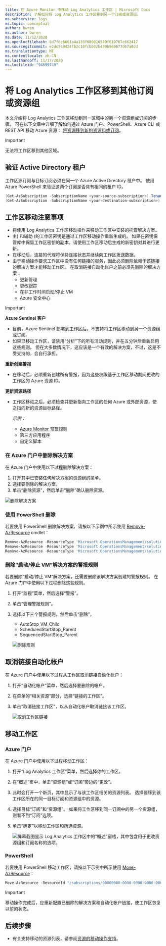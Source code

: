 ```yaml
---
title: 在 Azure Monitor 中移动 Log Analytics 工作区 | Microsoft Docs
description: 了解如何将 Log Analytics 工作区移到另一个订阅或资源组。
ms.subservice: logs
ms.topic: conceptual
author: bwren
ms.author: bwren
ms.date: 11/12/2020
ms.openlocfilehash: 8d7fde6661a4a133f689016559f010767c662417
ms.sourcegitcommit: e2dc549424fb2c10fcbb92b499b960677d67a8dd
ms.translationtype: MT
ms.contentlocale: zh-CN
ms.lasthandoff: 11/17/2020
ms.locfileid: "94699740"
---
```

# <a name="move-a-log-analytics-workspace-to-different-subscription-or-resource-group"></a>将 Log Analytics 工作区移到其他订阅或资源组

本文介绍将 Log Analytics 工作区移动到同一区域中的另一个资源组或订阅的步骤。 可在以下文章中详细了解如何通过 Azure 门户、PowerShell、Azure CLI 或 REST API 移动 Azure 资源： [将资源移到新的资源组或订阅](../../azure-resource-manager/management/move-resource-group-and-subscription.md)。 

> [!IMPORTANT]
> 无法将工作区移到其他区域。

## <a name="verify-active-directory-tenant"></a>验证 Active Directory 租户
工作区源订阅与目标订阅必须在同一个 Azure Active Directory 租户中。 使用 Azure PowerShell 来验证这两个订阅是否具有相同的租户 ID。

``` PowerShell
(Get-AzSubscription -SubscriptionName <your-source-subscription>).TenantId
(Get-AzSubscription -SubscriptionName <your-destination-subscription>).TenantId
```

## <a name="workspace-move-considerations"></a>工作区移动注意事项
- 将使用 Log Analytics 工作区移动操作来移动工作区中安装的托管解决方案。 
- 主) 和辅助 (的工作区密钥是通过工作区移动操作重新生成的。 如果在密钥保管库中保留工作区密钥的副本，请使用工作区移动后生成的新密钥对其进行更新。 
- 在移动后，连接的代理将保持连接状态并继续向工作区发送数据。 
- 由于移动操作要求工作区中没有任何链接的服务，因此必须删除依赖于该链接的解决方案才能移动工作区。 在取消链接自动化帐户之前必须先删除的解决方案：
  - 更新管理
  - 更改跟踪
  - 在非工作时间启动/停止 VM
  - Azure 安全中心

>[!IMPORTANT]
> **Azure Sentinel 客户**
> - 目前，Azure Sentinel 部署到工作区后，不支持将工作区移动到另一个资源组或订阅。 
> - 如果已移动工作区，请禁用“分析”下的所有活动规则，并在五分钟后重新启用这些规则。 但在大多数情况下，这应该是一个有效的解决方案，不过，这是不受支持的，会自行承担。
> 
> **重新创建警报**
> - 在移动后，必须重新创建所有警报，因为这些权限基于工作区移动期间更改的工作区的 Azure 资源 ID。
>
> **更新资源路径**
> - 工作区移动之后，必须检查并更新指向工作区的任何 Azure 或外部资源，使之指向新的资源目标路径。
> 
>   *示例：*
>   - [Azure Monitor 预警规则](alerts-resource-move.md)
>   - 第三方应用程序
>   - 自定义脚本
>

### <a name="delete-solutions-in-azure-portal"></a>在 Azure 门户中删除解决方案
在 Azure 门户中使用以下过程删除解决方案：

1. 打开其中已安装任何解决方案的资源组的菜单。
2. 选择要删除的解决方案。
3. 单击“删除资源”，然后单击“删除”确认删除资源。 

![删除解决方案](media/move-workspace/delete-solutions.png)

### <a name="delete-using-powershell"></a>使用 PowerShell 删除

若要使用 PowerShell 删除解决方案，请按以下示例中所示使用 [Remove-AzResource](/powershell/module/az.resources/remove-azresource?view=azps-2.8.0) cmdlet：

``` PowerShell
Remove-AzResource -ResourceType 'Microsoft.OperationsManagement/solutions' -ResourceName "ChangeTracking(<workspace-name>)" -ResourceGroupName <resource-group-name>
Remove-AzResource -ResourceType 'Microsoft.OperationsManagement/solutions' -ResourceName "Updates(<workspace-name>)" -ResourceGroupName <resource-group-name>
Remove-AzResource -ResourceType 'Microsoft.OperationsManagement/solutions' -ResourceName "Start-Stop-VM(<workspace-name>)" -ResourceGroupName <resource-group-name>
```

### <a name="remove-alert-rules-for-startstop-vms-solution"></a>删除“启动/停止 VM”解决方案的警报规则
若要删除“启动/停止 VM”解决方案，还需要删除该解决方案创建的警报规则。 在 Azure 门户中使用以下过程删除这些规则。

1. 打开“监视”菜单，然后选择“警报”。 
2. 单击“管理警报规则”。
3. 选择以下三个警报规则，然后单击“删除”。

   - AutoStop_VM_Child
   - ScheduledStartStop_Parent
   - SequencedStartStop_Parent

    ![删除规则](media/move-workspace/delete-rules.png)

## <a name="unlink-automation-account"></a>取消链接自动化帐户
在 Azure 门户中使用以下过程从工作区取消链接自动化帐户：

1. 打开“自动化帐户”菜单，然后选择要删除的帐户。
2. 在菜单的“相关资源”部分，选择“链接的工作区”。  
3. 单击“取消链接工作区”，以从自动化帐户取消链接该工作区。

    ![取消工作区链接](media/move-workspace/unlink-workspace.png)

## <a name="move-your-workspace"></a>移动工作区

### <a name="azure-portal"></a>Azure 门户
在 Azure 门户中使用以下过程移动工作区：

1. 打开“Log Analytics 工作区”菜单，然后选择你的工作区。
2. 在“概述”页中，单击“资源组”或“订阅”旁边的“更改”。   
3. 此时会打开一个新页，其中显示了与该工作区相关的资源列表。 选择要移到该工作区所在的同一目标订阅和资源组中的资源。 
4. 选择目标“订阅”和“资源组”。  如果将工作区移到同一订阅中的另一个资源组，则看不到“订阅”选项。
5. 单击“确定”以移动工作区和所选资源。

    ![屏幕截图显示 Log Analytics 工作区中的“概述”窗格，其中包含用于更改资源组和订阅名称的选项。](media/move-workspace/portal.png)

### <a name="powershell"></a>PowerShell
若要使用 PowerShell 移动工作区，请按以下示例中所示使用 [Move-AzResource](/powershell/module/AzureRM.Resources/Move-AzureRmResource)：

``` PowerShell
Move-AzResource -ResourceId "/subscriptions/00000000-0000-0000-0000-000000000000/resourceGroups/MyResourceGroup01/providers/Microsoft.OperationalInsights/workspaces/MyWorkspace" -DestinationSubscriptionId "00000000-0000-0000-0000-000000000000" -DestinationResourceGroupName "MyResourceGroup02"
```

> [!IMPORTANT]
> 移动操作完成后，应重新配置已删除的解决方案和自动化帐户链接，使工作区恢复以前的状态。


## <a name="next-steps"></a>后续步骤
- 有关支持移动的资源列表，请参阅[资源的移动操作支持](../../azure-resource-manager/management/move-support-resources.md)。
